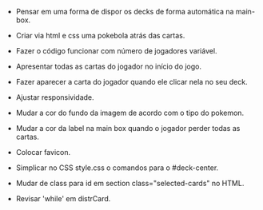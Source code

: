 - Pensar em uma forma de dispor os decks de forma automática na main-box.
- Criar via html e css uma pokebola atrás das cartas.
- Fazer o código funcionar com número de jogadores variável. 
- Apresentar todas as cartas do jogador no início do jogo.
- Fazer aparecer a carta do jogador quando ele clicar nela no seu deck.

- Ajustar responsividade.
- Mudar a cor do fundo da imagem de acordo com o tipo do pokemon.
- Mudar a cor da label na main box quando o jogador perder todas as cartas.
- Colocar favicon.
- Simplicar no CSS style.css o comandos para o #deck-center.
- Mudar de class para id em section class="selected-cards" no HTML.
- Revisar 'while' em distrCard.
